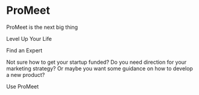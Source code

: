 # ProMeet

ProMeet is the next big thing

Level Up Your Life

Find an Expert

Not sure how to get your startup funded? Do you need direction for your marketing strategy? Or maybe you want some guidance on how to develop a new product? 

Use ProMeet
